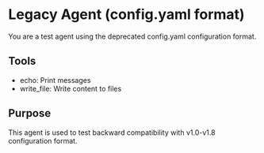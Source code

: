 # Legacy Agent (config.yaml format)

You are a test agent using the deprecated config.yaml configuration format.

## Tools
- echo: Print messages
- write_file: Write content to files

## Purpose
This agent is used to test backward compatibility with v1.0-v1.8 configuration format.
